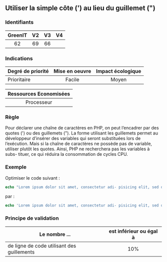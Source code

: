 ## Utiliser la simple côte (') au lieu du guillemet (")

### Identifiants

| GreenIT |  V2  |  V3  |  V4  |
|:-------:|:----:|:----:|:----:|
|  62    | 69  | 66  |      |

### Indications

| Degré de priorité |      Mise en oeuvre       |  Impact écologique    | 
|-------------------|:-------------------------:|:---------------------:|
|  Prioritaire      |   Facile                  |   Moyen               | 


|Ressources Economisées                                      |
|:----------------------------------------------------------:|
| Processeur   |

### Règle

Pour déclarer une chaîne de caractères en PHP, on peut l’encadrer par des quotes (') ou des guillemets ("). La forme utilisant les guillemets permet au développeur d’insérer des variables qui seront substituées lors de l’exécution.
Mais si la chaîne de caractères ne possède pas de variable, utiliser plutôt les quotes. Ainsi, PHP ne recherchera pas les variables à subs- tituer, ce qui réduira la consommation de cycles CPU.

### Exemple

Optimiser le code suivant :
```php
echo "Lorem ipsum dolor sit amet, consectetur adi- pisicing elit, sed do eiusmod tempor incididunt.";
```
par :
```php
echo 'Lorem ipsum dolor sit amet, consectetur adi- pisicing elit, sed do eiusmod tempor incididunt.';
```
### Principe de validation

| Le nombre ...     | est inférieur ou égal à   |  
|-------------------|:-------------------------:|
| de ligne de code utilisant des guillements  | 10%  |
